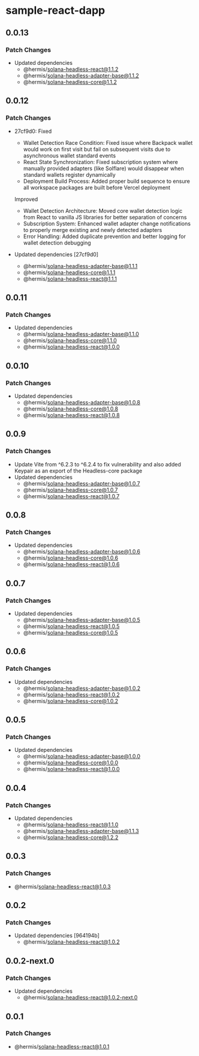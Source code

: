 # sample-react-dapp

## 0.0.13

### Patch Changes

- Updated dependencies
  - @hermis/solana-headless-react@1.1.2
  - @hermis/solana-headless-adapter-base@1.1.2
  - @hermis/solana-headless-core@1.1.2

## 0.0.12

### Patch Changes

- 27cf9d0: Fixed

  - Wallet Detection Race Condition: Fixed issue where Backpack wallet would work on first visit but fail on subsequent visits due to asynchronous wallet standard events
  - React State Synchronization: Fixed subscription system where manually provided adapters (like Solflare) would disappear when standard wallets register dynamically
  - Deployment Build Process: Added proper build sequence to ensure all workspace packages are built before Vercel deployment

  Improved

  - Wallet Detection Architecture: Moved core wallet detection logic from React to vanilla JS libraries for better separation of concerns
  - Subscription System: Enhanced wallet adapter change notifications to properly merge existing and newly detected adapters
  - Error Handling: Added duplicate prevention and better logging for wallet detection debugging

- Updated dependencies [27cf9d0]
  - @hermis/solana-headless-adapter-base@1.1.1
  - @hermis/solana-headless-core@1.1.1
  - @hermis/solana-headless-react@1.1.1

## 0.0.11

### Patch Changes

- Updated dependencies
  - @hermis/solana-headless-adapter-base@1.1.0
  - @hermis/solana-headless-core@1.1.0
  - @hermis/solana-headless-react@1.0.0

## 0.0.10

### Patch Changes

- Updated dependencies
  - @hermis/solana-headless-adapter-base@1.0.8
  - @hermis/solana-headless-core@1.0.8
  - @hermis/solana-headless-react@1.0.8

## 0.0.9

### Patch Changes

- Update Vite from ^6.2.3 to ^6.2.4 to fix vulnerability and also added Keypair as an export of the Headless-core package
- Updated dependencies
  - @hermis/solana-headless-adapter-base@1.0.7
  - @hermis/solana-headless-core@1.0.7
  - @hermis/solana-headless-react@1.0.7

## 0.0.8

### Patch Changes

- Updated dependencies
  - @hermis/solana-headless-adapter-base@1.0.6
  - @hermis/solana-headless-core@1.0.6
  - @hermis/solana-headless-react@1.0.6

## 0.0.7

### Patch Changes

- Updated dependencies
  - @hermis/solana-headless-adapter-base@1.0.5
  - @hermis/solana-headless-react@1.0.5
  - @hermis/solana-headless-core@1.0.5

## 0.0.6

### Patch Changes

- Updated dependencies
  - @hermis/solana-headless-adapter-base@1.0.2
  - @hermis/solana-headless-react@1.0.2
  - @hermis/solana-headless-core@1.0.2

## 0.0.5

### Patch Changes

- Updated dependencies
  - @hermis/solana-headless-adapter-base@1.0.0
  - @hermis/solana-headless-core@1.0.0
  - @hermis/solana-headless-react@1.0.0

## 0.0.4

### Patch Changes

- Updated dependencies
  - @hermis/solana-headless-react@1.1.0
  - @hermis/solana-headless-adapter-base@1.1.3
  - @hermis/solana-headless-core@1.2.2

## 0.0.3

### Patch Changes

- @hermis/solana-headless-react@1.0.3

## 0.0.2

### Patch Changes

- Updated dependencies [964194b]
  - @hermis/solana-headless-react@1.0.2

## 0.0.2-next.0

### Patch Changes

- Updated dependencies
  - @hermis/solana-headless-react@1.0.2-next.0

## 0.0.1

### Patch Changes

- @hermis/solana-headless-react@1.0.1
